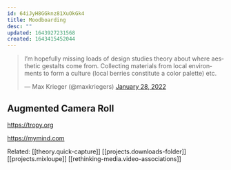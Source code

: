 ```yaml
---
id: 64iJyH8GGknz81XuOkGk4
title: Moodboarding
desc: ""
updated: 1643927231568
created: 1643415452044
---
```


<blockquote class="twitter-tweet"><p lang="en" dir="ltr">I’m hopefully missing loads of design studies theory about where aesthetic gestalts come from. Collecting materials from local environments to form a culture (local berries constitute a color palette) etc.</p>&mdash; Max Krieger (@maxkriegers) <a href="https://twitter.com/maxkriegers/status/1487160458024947714?ref_src=twsrc%5Etfw">January 28, 2022</a></blockquote> <script async src="https://platform.twitter.com/widgets.js" charset="utf-8"></script>

## Augmented Camera Roll

https://tropy.org

https://mymind.com

Related: [[theory.quick-capture]] [[projects.downloads-folder]] [[projects.mixloupe]] [[rethinking-media.video-associations]]
